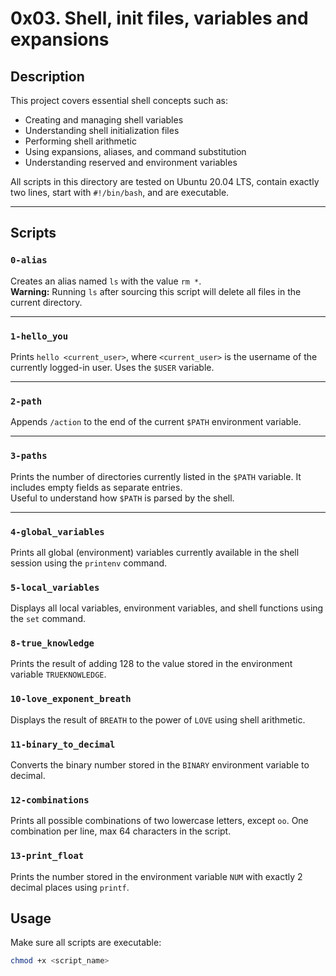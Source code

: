 # 0x03. Shell, init files, variables and expansions

## Description
This project covers essential shell concepts such as:
- Creating and managing shell variables
- Understanding shell initialization files
- Performing shell arithmetic
- Using expansions, aliases, and command substitution
- Understanding reserved and environment variables

All scripts in this directory are tested on Ubuntu 20.04 LTS, contain exactly two lines, start with `#!/bin/bash`, and are executable.

---

## Scripts

### `0-alias`
Creates an alias named `ls` with the value `rm *`.  
**Warning:** Running `ls` after sourcing this script will delete all files in the current directory.

---

### `1-hello_you`
Prints `hello <current_user>`, where `<current_user>` is the username of the currently logged-in user. Uses the `$USER` variable.

---
### `2-path`
Appends `/action` to the end of the current `$PATH` environment variable.

---

### `3-paths`
Prints the number of directories currently listed in the `$PATH` variable. It includes empty fields as separate entries.  
Useful to understand how `$PATH` is parsed by the shell.

---

### `4-global_variables`
Prints all global (environment) variables currently available in the shell session using the `printenv` command.

### `5-local_variables`
Displays all local variables, environment variables, and shell functions using the `set` command.

### `8-true_knowledge`
Prints the result of adding 128 to the value stored in the environment variable `TRUEKNOWLEDGE`.

### `10-love_exponent_breath`
Displays the result of `BREATH` to the power of `LOVE` using shell arithmetic.

### `11-binary_to_decimal`
Converts the binary number stored in the `BINARY` environment variable to decimal.

### `12-combinations`
Prints all possible combinations of two lowercase letters, except `oo`. One combination per line, max 64 characters in the script.

### `13-print_float`
Prints the number stored in the environment variable `NUM` with exactly 2 decimal places using `printf`.

## Usage
Make sure all scripts are executable:
```bash
chmod +x <script_name>
